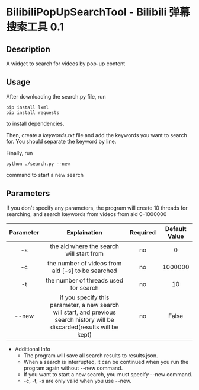# BilibiliPopUpSearchTool - Bilibili 弹幕搜索工具 0.1

## Description
A widget to search for videos by pop-up content

## Usage
After downloading the search.py file, run
```
pip install lxml
pip install requests
```
to install dependencies.

Then, create a *keywords.txt* file and add the keywords you want to search for. You should separate the keyword by line.

Finally, run
```
python ./search.py --new
```
command to start a new search

## Parameters
If you don't specify any parameters, the program will create 10 threads for searching, and search keywords from videos from aid 0-1000000

| Parameter | Explaination |Required|Default Value|
|:----:|:----:|:----:|:----:|
|   -s   |  the aid where the search will start from|no | 0 |
|   -c   |  the number of videos from aid [-s] to be searched|no |1000000 |
|   -t   |  the number of threads used for search |no|10 |
|  --new | if you specify this parameter, a new search will start, and previous search history will be discarded(results will be kept) |no|False|

- Additional Info
  - The program will save all search results to results.json.
  - When a search is interrupted, it can be continued when you run the program again without --new command.
  - If you want to start a new search, you must specify --new command.
  - -c, -t, -s are only valid when you use --new.

